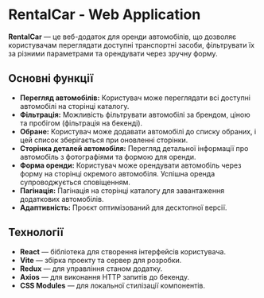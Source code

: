 # RentalCar - Web Application

**RentalCar** — це веб-додаток для оренди автомобілів, що дозволяє користувачам переглядати доступні транспортні засоби, фільтрувати їх за різними параметрами та орендувати через зручну форму.

## Основні функції

- **Перегляд автомобілів:** Користувач може переглядати всі доступні автомобілі на сторінці каталогу.
- **Фільтрація:** Можливість фільтрувати автомобілі за брендом, ціною та пробігом (фільтрація на бекенді).
- **Обране:** Користувач може додавати автомобілі до списку обраних, і цей список зберігається при оновленні сторінки.
- **Сторінка деталей автомобіля:** Перегляд детальної інформації про автомобіль з фотографіями та формою для оренди.
- **Форма оренди:** Користувач може орендувати автомобіль через форму на сторінці окремого автомобіля. Успішна оренда супроводжується сповіщенням.
- **Пагінація:** Пагінація на сторінці каталогу для завантаження додаткових автомобілів.
- **Адаптивність:** Проєкт оптимізований для десктопної версії.

## Технології

- **React** — бібліотека для створення інтерфейсів користувача.
- **Vite** — збірка проекту та сервер для розробки.
- **Redux** — для управління станом додатку.
- **Axios** — для виконання HTTP запитів до бекенду.
- **CSS Modules** — для локальної стилізації компонентів.

